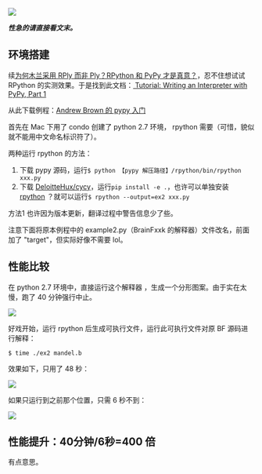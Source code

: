 
![](截图/2020-04-17_rpython标题)

***性急的请直接看文末。***
## 环境搭建

续[为何木兰采用 RPly 而非 Ply？RPython 和 PyPy 才是真意？](https://zhuanlan.zhihu.com/p/131780649)，忍不住想试试 RPython 的实测效果。于是找到此文档：[ Tutorial: Writing an Interpreter with PyPy, Part 1](https://morepypy.blogspot.com/2011/04/tutorial-writing-interpreter-with-pypy.html)

从此下载例程：[Andrew Brown 的 pypy 入门](https://bitbucket.org/brownan/pypy-tutorial/src/default/)

首先在 Mac 下用了 condo 创建了 python 2.7 环境， rpython 需要（可惜，貌似就不能用中文命名标识符了）。

两种运行 rpython 的方法：

1. 下载 pypy 源码，运行`$ python 【pypy 解压路径】/rpython/bin/rpython xxx.py`
2. 下载 [DeloitteHux/cycy](https://github.com/DeloitteHux/cycy)，运行`pip install -e .`，也许可以单独安装 [rpython](https://pypi.org/project/rpython/) ？就可以运行`$ rpython --output=ex2 xxx.py`

方法1 也许因为版本更新，翻译过程中警告信息少了些。

注意下面将原本例程中的 example2.py（BrainFxxk 的解释器）文件改名，前面加了 "target"，但实际好像不需要 lol。
## 性能比较

在 python 2.7 环境中，直接运行这个解释器 ，生成一个分形图案。由于实在太慢，跑了 40 分钟强行中止。

![](截图/2020-04-17_rpython之前)

好戏开始，运行 rpython 后生成可执行文件，运行此可执行文件对原 BF 源码进行解释：
```
$ time ./ex2 mandel.b
```
效果如下，只用了 48 秒：

![](截图/2020-04-17_rpython之后)

如果只运行到之前那个位置，只需 6 秒不到：

![](截图/2020-04-17_rpython部分)

## 性能提升：40分钟/6秒=400 倍

有点意思。